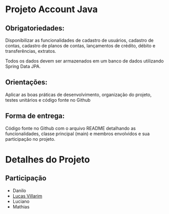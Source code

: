 # Projeto Account Java

## Obrigatoriedades:
Disponibilizar as funcionalidades de cadastro de usuários, cadastro de contas, cadastro de planos de contas, lançamentos de crédito, débito e transferências, extratos.

Todos os dados devem ser armazenados em um banco de dados utilizando Spring Data JPA.

## Orientações:
Aplicar as boas práticas de desenvolvimento, organização do projeto, testes unitários e código fonte no Github

## Forma de entrega:
Código fonte no Github com o arquivo README detalhando as funcionalidades, classe principal (main) e membros envolvidos e sua participação no projeto.

# Detalhes do Projeto

## Participação
- Danilo
- [Lucas Villarim](https://github.com/LucasVillarim)
- Luciano
- Mathias
<!--stackedit_data:
eyJoaXN0b3J5IjpbLTEwMjUyNDE0NDVdfQ==
-->